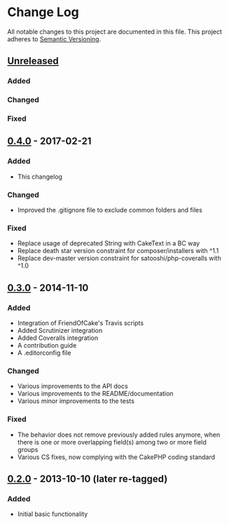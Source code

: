 # Change Log
All notable changes to this project are documented in this file.
This project adheres to [Semantic Versioning](http://semver.org/).

## [Unreleased](https://github.com/ravage84/cakephp-multi-column-uniqueness/compare/0.1.0...master)

### Added

### Changed

### Fixed

## [0.4.0](https://github.com/ravage84/cakephp-multi-column-uniqueness/releases/tag/0.4.0) - 2017-02-21
### Added
- This changelog

### Changed
- Improved the .gitignore file to exclude common folders and files

### Fixed
- Replace usage of deprecated String with CakeText in a BC way
- Replace death star version constraint for composer/installers with ^1.1
- Replace dev-master version constraint for satooshi/php-coveralls with ^1.0

## [0.3.0](https://github.com/ravage84/cakephp-multi-column-uniqueness/releases/tag/0.3.0) - 2014-11-10
### Added
- Integration of FriendOfCake's Travis scripts
- Added Scrutinizer integration
- Added Coveralls integration
- A contribution guide
- A .editorconfig file

### Changed
- Various improvements to the API docs
- Various improvements to the README/documentation
- Various minor improvements to the tests

### Fixed
- The behavior does not remove previously added rules anymore, when there is one or more overlapping field(s) among two or more field groups
- Various CS fixes, now complying with the CakePHP coding standard

## [0.2.0](https://github.com/ravage84/cakephp-multi-column-uniqueness/releases/tag/0.2.0) - 2013-10-10 (later re-tagged)
### Added
- Initial basic functionality
